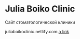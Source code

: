 # Julia Boiko Clinic
Сайт стоматологической клиники

juliaboikoclinic.netlify.com
[a link](https://github.com/user/repo/blob/branch/other_file.md)

